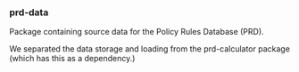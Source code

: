 ### prd-data 

Package containing source data for the Policy Rules Database (PRD). 

We separated the data storage and loading from the prd-calculator package (which has this as a dependency.)
